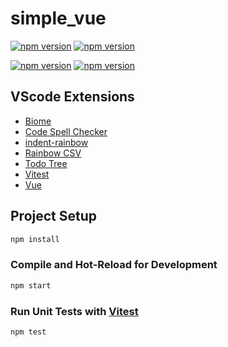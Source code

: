 # simple_vue

[![npm version](https://img.shields.io/badge/vite-6.0.11-green)](https://www.npmjs.com/)
[![npm version](https://img.shields.io/badge/vitest-3.0.3-green)](https://nodejs.jp/)

[![npm version](https://img.shields.io/badge/typescript-5.7.3-green)](https://www.npmjs.com/package/typescript)
[![npm version](https://img.shields.io/badge/vue-3.5.8-green)](https://www.npmjs.com/package/vue)

## VScode Extensions

- [Biome](https://marketplace.visualstudio.com/items?itemName=biomejs.biome)
- [Code Spell Checker](https://marketplace.visualstudio.com/items?itemName=streetsidesoftware.code-spell-checker)
- [indent-rainbow](https://marketplace.visualstudio.com/items?itemName=oderwat.indent-rainbow)
- [Rainbow CSV](https://marketplace.visualstudio.com/items?itemName=mechatroner.rainbow-csv)
- [Todo Tree](https://marketplace.visualstudio.com/items?itemName=Gruntfuggly.todo-tree)
- [Vitest](https://marketplace.visualstudio.com/items?itemName=vitest.explorer)
- [Vue](https://marketplace.visualstudio.com/items?itemName=Vue.volar)

## Project Setup

```sh
npm install
```

### Compile and Hot-Reload for Development

```sh
npm start
```

### Run Unit Tests with [Vitest](https://vitest.dev/)

```sh
npm test
```
